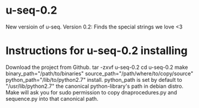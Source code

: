 # u-seq-0.2
New versioin of u-seq. Version 0.2: Finds the special strings we love &lt;3

# Instructions for u-seq-0.2 installing
Download the project from Github.
tar -zxvf u-seq-0.2
cd u-seq-0.2
make binary_path="/path/to/binaries" source_path="/path/where/to/copy/source" python_path="/lib/to/python2.7" install. 
python_path is set by default to "/usr/lib/python2.7" the canonical python-library's path in debian distro. 
Make will ask you for sudo permission to copy dnaprocedures.py and sequence.py into that canonical path. 

